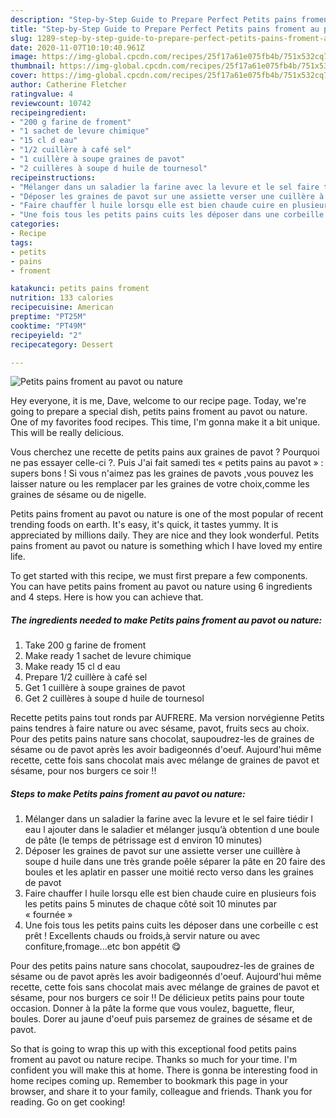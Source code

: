 ```yaml
---
description: "Step-by-Step Guide to Prepare Perfect Petits pains froment au pavot ou nature"
title: "Step-by-Step Guide to Prepare Perfect Petits pains froment au pavot ou nature"
slug: 1289-step-by-step-guide-to-prepare-perfect-petits-pains-froment-au-pavot-ou-nature
date: 2020-11-07T10:10:40.961Z
image: https://img-global.cpcdn.com/recipes/25f17a61e075fb4b/751x532cq70/petits-pains-froment-au-pavot-ou-nature-photo-principale-de-la-recette.jpg
thumbnail: https://img-global.cpcdn.com/recipes/25f17a61e075fb4b/751x532cq70/petits-pains-froment-au-pavot-ou-nature-photo-principale-de-la-recette.jpg
cover: https://img-global.cpcdn.com/recipes/25f17a61e075fb4b/751x532cq70/petits-pains-froment-au-pavot-ou-nature-photo-principale-de-la-recette.jpg
author: Catherine Fletcher
ratingvalue: 4
reviewcount: 10742
recipeingredient:
- "200 g farine de froment"
- "1 sachet de levure chimique"
- "15 cl d eau"
- "1/2 cuillère à café sel"
- "1 cuillère à soupe graines de pavot"
- "2 cuillères à soupe d huile de tournesol"
recipeinstructions:
- "Mélanger dans un saladier la farine avec la levure et le sel faire tiédir l eau l ajouter dans le saladier et mélanger jusqu’à obtention d une boule de pâte (le temps de pétrissage est d environ 10 minutes)"
- "Déposer les graines de pavot sur une assiette verser une cuillère à soupe d huile dans une très grande poêle séparer la pâte en 20 faire des boules et les aplatir en passer une moitié recto verso dans les graines de pavot"
- "Faire chauffer l huile lorsqu elle est bien chaude cuire en plusieurs fois les petits pains 5 minutes de chaque côté soit 10 minutes par « fournée »"
- "Une fois tous les petits pains cuits les déposer dans une corbeille c est prêt ! Excellents chauds ou froids,à servir nature ou avec confiture,fromage...etc bon appétit 😋"
categories:
- Recipe
tags:
- petits
- pains
- froment

katakunci: petits pains froment 
nutrition: 133 calories
recipecuisine: American
preptime: "PT25M"
cooktime: "PT49M"
recipeyield: "2"
recipecategory: Dessert

---
```



![Petits pains froment au pavot ou nature](https://img-global.cpcdn.com/recipes/25f17a61e075fb4b/751x532cq70/petits-pains-froment-au-pavot-ou-nature-photo-principale-de-la-recette.jpg)

Hey everyone, it is me, Dave, welcome to our recipe page. Today, we're going to prepare a special dish, petits pains froment au pavot ou nature. One of my favorites food recipes. This time, I'm gonna make it a bit unique. This will be really delicious.

Vous cherchez une recette de petits pains aux graines de pavot ? Pourquoi ne pas essayer celle-ci ?. Puis J&#39;ai fait samedi tes « petits pains au pavot » : supers bons ! Si vous n&#39;aimez pas les graines de pavots ,vous pouvez les laisser nature ou les remplacer par les graines de votre choix,comme les graines de sésame ou de nigelle.

Petits pains froment au pavot ou nature is one of the most popular of recent trending foods on earth. It's easy, it's quick, it tastes yummy. It is appreciated by millions daily. They are nice and they look wonderful. Petits pains froment au pavot ou nature is something which I have loved my entire life.


To get started with this recipe, we must first prepare a few components. You can have petits pains froment au pavot ou nature using 6 ingredients and 4 steps. Here is how you can achieve that.

<!--inarticleads1-->

##### The ingredients needed to make Petits pains froment au pavot ou nature:

1. Take 200 g farine de froment
1. Make ready 1 sachet de levure chimique
1. Make ready 15 cl d eau
1. Prepare 1/2 cuillère à café sel
1. Get 1 cuillère à soupe graines de pavot
1. Get 2 cuillères à soupe d huile de tournesol


Recette petits pains tout ronds par AUFRERE. Ma version norvégienne Petits pains tendres à faire nature ou avec sésame, pavot, fruits secs au choix. Pour des petits pains nature sans chocolat, saupoudrez-les de graines de sésame ou de pavot après les avoir badigeonnés d&#39;oeuf. Aujourd&#39;hui même recette, cette fois sans chocolat mais avec mélange de graines de pavot et sésame, pour nos burgers ce soir !! 

<!--inarticleads2-->

##### Steps to make Petits pains froment au pavot ou nature:

1. Mélanger dans un saladier la farine avec la levure et le sel faire tiédir l eau l ajouter dans le saladier et mélanger jusqu’à obtention d une boule de pâte (le temps de pétrissage est d environ 10 minutes)
1. Déposer les graines de pavot sur une assiette verser une cuillère à soupe d huile dans une très grande poêle séparer la pâte en 20 faire des boules et les aplatir en passer une moitié recto verso dans les graines de pavot
1. Faire chauffer l huile lorsqu elle est bien chaude cuire en plusieurs fois les petits pains 5 minutes de chaque côté soit 10 minutes par « fournée »
1. Une fois tous les petits pains cuits les déposer dans une corbeille c est prêt ! Excellents chauds ou froids,à servir nature ou avec confiture,fromage...etc bon appétit 😋


Pour des petits pains nature sans chocolat, saupoudrez-les de graines de sésame ou de pavot après les avoir badigeonnés d&#39;oeuf. Aujourd&#39;hui même recette, cette fois sans chocolat mais avec mélange de graines de pavot et sésame, pour nos burgers ce soir !! De délicieux petits pains pour toute occasion. Donner à la pâte la forme que vous voulez, baguette, fleur, boules. Dorer au jaune d&#39;oeuf puis parsemez de graines de sésame et de pavot. 

So that is going to wrap this up with this exceptional food petits pains froment au pavot ou nature recipe. Thanks so much for your time. I'm confident you will make this at home. There is gonna be interesting food in home recipes coming up. Remember to bookmark this page in your browser, and share it to your family, colleague and friends. Thank you for reading. Go on get cooking!
